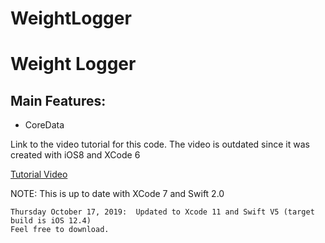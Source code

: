 # WeightLogger
Weight Logger 
=============


Main Features:
-------
- CoreData


Link to the video tutorial for this code. The video is outdated since it was created with iOS8 and XCode 6

[Tutorial Video](https://www.youtube.com/watch?v=cAQtOsfkD5A)

NOTE:
    This is up to date with XCode 7 and Swift 2.0
    
    Thursday October 17, 2019:  Updated to Xcode 11 and Swift V5 (target build is iOS 12.4)
    Feel free to download.
